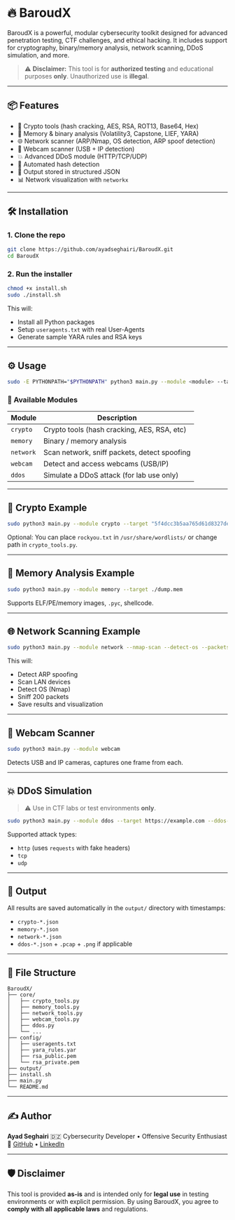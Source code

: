 # 🔥 BaroudX

BaroudX is a powerful, modular cybersecurity toolkit designed for advanced penetration testing, CTF challenges, and ethical hacking. It includes support for cryptography, binary/memory analysis, network scanning, DDoS simulation, and more.

> ⚠️ **Disclaimer:** This tool is for **authorized testing** and educational purposes **only**. Unauthorized use is **illegal**.

---

## 📦 Features

- 🔐 Crypto tools (hash cracking, AES, RSA, ROT13, Base64, Hex)
- 🧠 Memory & binary analysis (Volatility3, Capstone, LIEF, YARA)
- 🌐 Network scanner (ARP/Nmap, OS detection, ARP spoof detection)
- 📸 Webcam scanner (USB + IP detection)
- 💥 Advanced DDoS module (HTTP/TCP/UDP)
- 🧠 Automated hash detection
- 📁 Output stored in structured JSON
- 📊 Network visualization with `networkx`

---

## 🛠️ Installation

### 1. Clone the repo

```bash
git clone https://github.com/ayadseghairi/BaroudX.git
cd BaroudX
```

### 2. Run the installer

```bash
chmod +x install.sh
sudo ./install.sh
```

This will:

- Install all Python packages
- Setup `useragents.txt` with real User-Agents
- Generate sample YARA rules and RSA keys

---

## ⚙️ Usage

```bash
sudo -E PYTHONPATH="$PYTHONPATH" python3 main.py --module <module> --target <target> [options]
```

### 🧩 Available Modules

| Module    | Description                                  |
| --------- | -------------------------------------------- |
| `crypto`  | Crypto tools (hash cracking, AES, RSA, etc)  |
| `memory`  | Binary / memory analysis                     |
| `network` | Scan network, sniff packets, detect spoofing |
| `webcam`  | Detect and access webcams (USB/IP)           |
| `ddos`    | Simulate a DDoS attack (for lab use only)    |

---

## 🔐 Crypto Example

```bash
sudo python3 main.py --module crypto --target "5f4dcc3b5aa765d61d8327deb882cf99"
```

Optional: You can place `rockyou.txt` in `/usr/share/wordlists/` or change path in `crypto_tools.py`.

---

## 🧠 Memory Analysis Example

```bash
sudo python3 main.py --module memory --target ./dump.mem
```

Supports ELF/PE/memory images, `.pyc`, shellcode.

---

## 🌐 Network Scanning Example

```bash
sudo python3 main.py --module network --nmap-scan --detect-os --packets 200
```

This will:

- Detect ARP spoofing
- Scan LAN devices
- Detect OS (Nmap)
- Sniff 200 packets
- Save results and visualization

---

## 📸 Webcam Scanner

```bash
sudo python3 main.py --module webcam
```

Detects USB and IP cameras, captures one frame from each.

---

## 💥 DDoS Simulation

> ⚠️ Use in CTF labs or test environments **only**.

```bash
sudo python3 main.py --module ddos --target https://example.com --ddos-type http --threads 100 --duration 30
```

Supported attack types:

- `http` (uses `requests` with fake headers)
- `tcp`
- `udp`

---

## 📁 Output

All results are saved automatically in the `output/` directory with timestamps:

- `crypto-*.json`
- `memory-*.json`
- `network-*.json`
- `ddos-*.json` + `.pcap` + `.png` if applicable

---

## 🔧 File Structure

```
BaroudX/
├── core/
│   ├── crypto_tools.py
│   ├── memory_tools.py
│   ├── network_tools.py
│   ├── webcam_tools.py
│   ├── ddos.py
│   └── ...
├── config/
│   ├── useragents.txt
│   ├── yara_rules.yar
│   ├── rsa_public.pem
│   └── rsa_private.pem
├── output/
├── install.sh
├── main.py
└── README.md
```

---

## ✍️ Author

**Ayad Seghairi**
🇩🇿 Cybersecurity Developer • Offensive Security Enthusiast
🔗 [GitHub](https://github.com/ayadseghairi) • [LinkedIn](https://linkedin.com/in/ayadseghairi)

---

## 🛡️ Disclaimer

This tool is provided **as-is** and is intended only for **legal use** in testing environments or with explicit permission.
By using BaroudX, you agree to **comply with all applicable laws** and regulations.
````
